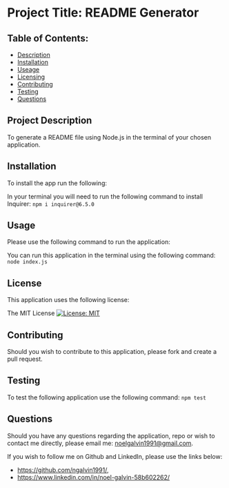 # Project Title: README Generator 

  ## Table of Contents: 
  - [Description](#description)
  - [Installation](#installation)
  - [Useage](#usage)
  - [Licensing](#license)
  - [Contributing](#Contributing)
  - [Testing](#runTest)
  - [Questions](#contact)

## Project Description 

To generate a README file using Node.js in the terminal of your chosen application.

## Installation 
  To install the app run the following: 

  In your terminal you will need to run the following command to install Inquirer: ```npm i inquirer@6.5.0```

## Usage 

  Please use the following command to run the application: 

  You can run this application in the terminal using the following command: ```node index.js```

## License 

  This application uses the following license: 

  The MIT License
  [![License: MIT](https://img.shields.io/badge/License-MIT-yellow.svg)](https://opensource.org/licenses/MIT)

 ## Contributing 

  Should you wish to contribute to this application, please fork and create a pull request. 

 ## Testing

  To test the following application use the following command: ```npm test```

  ## Questions 

  Should you have any questions regarding the application, repo or wish to contact me directly, please email me: 
    noelgalvin1991@gmail.com. 

  If you wish to follow me on Github and LinkedIn, please use the links below: 
  - https://github.com/ngalvin1991/,
  - https://www.linkedin.com/in/noel-galvin-58b602262/
  